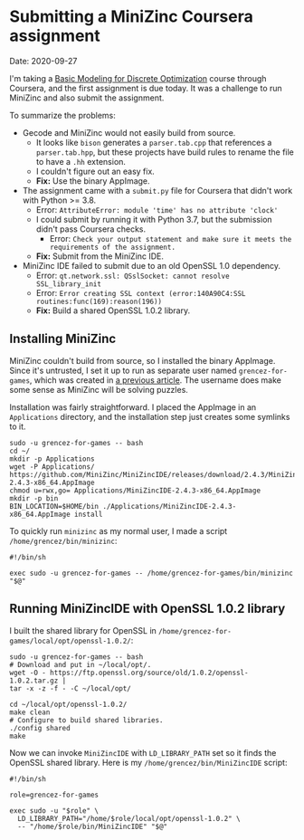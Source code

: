 
# Submitting a MiniZinc Coursera assignment

Date: 2020-09-27

I'm taking a [Basic Modeling for Discrete Optimization](https://www.coursera.org/learn/basic-modeling) course through Coursera, and the first assignment is due today.
It was a challenge to run MiniZinc and also submit the assignment.

To summarize the problems:

* Gecode and MiniZinc would not easily build from source.
  * It looks like `bison` generates a `parser.tab.cpp` that references a `parser.tab.hpp`, but these projects have build rules to rename the file to have a `.hh` extension.
  * I couldn't figure out an easy fix.
  * **Fix:** Use the binary AppImage.
* The assignment came with a `submit.py` file for Coursera that didn't work with Python >= 3.8.
  * Error: `AttributeError: module 'time' has no attribute 'clock'`
  * I could submit by running it with Python 3.7, but the submission didn't pass Coursera checks.
    * Error: `Check your output statement and make sure it meets the requirements of the assignment.`
  * **Fix:** Submit from the MiniZinc IDE.
* MiniZinc IDE failed to submit due to an old OpenSSL 1.0 dependency.
  * Error: `qt.network.ssl: QSslSocket: cannot resolve SSL_library_init`
  * Error: `Error creating SSL context (error:140A90C4:SSL routines:func(169):reason(196))`
  * **Fix:** Build a shared OpenSSL 1.0.2 library.


## Installing MiniZinc

MiniZinc couldn't build from source, so I installed the binary AppImage.
Since it's untrusted, I set it up to run as separate user named `grencez-for-games`, which was created in [a previous article](steam-linux-20200906.md).
The username does make some sense as MiniZinc will be solving puzzles.

Installation was fairly straightforward.
I placed the AppImage in an `Applications` directory, and the installation step just creates some symlinks to it.

```shell
sudo -u grencez-for-games -- bash
cd ~/
mkdir -p Applications
wget -P Applications/ https://github.com/MiniZinc/MiniZincIDE/releases/download/2.4.3/MiniZincIDE-2.4.3-x86_64.AppImage
chmod u=rwx,go= Applications/MiniZincIDE-2.4.3-x86_64.AppImage
mkdir -p bin
BIN_LOCATION=$HOME/bin ./Applications/MiniZincIDE-2.4.3-x86_64.AppImage install
```

To quickly run `minizinc` as my normal user, I made a script `/home/grencez/bin/minizinc`:

```shell
#!/bin/sh

exec sudo -u grencez-for-games -- /home/grencez-for-games/bin/minizinc "$@"
```

## Running MiniZincIDE with OpenSSL 1.0.2 library

I built the shared library for OpenSSL in `/home/grencez-for-games/local/opt/openssl-1.0.2/`:

```shell
sudo -u grencez-for-games -- bash
# Download and put in ~/local/opt/.
wget -O - https://ftp.openssl.org/source/old/1.0.2/openssl-1.0.2.tar.gz |
tar -x -z -f - -C ~/local/opt/

cd ~/local/opt/openssl-1.0.2/
make clean
# Configure to build shared libraries.
./config shared
make
```

Now we can invoke `MiniZincIDE` with `LD_LIBRARY_PATH` set so it finds the OpenSSL shared library.
Here is my `/home/grencez/bin/MiniZincIDE` script:

```shell
#!/bin/sh

role=grencez-for-games

exec sudo -u "$role" \
  LD_LIBRARY_PATH="/home/$role/local/opt/openssl-1.0.2" \
  -- "/home/$role/bin/MiniZincIDE" "$@"
```
